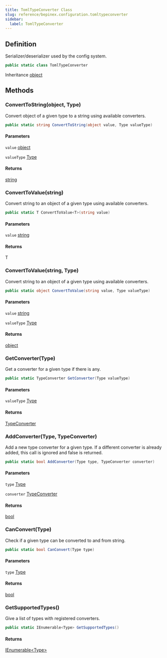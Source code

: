 ```yaml
---
title: TomlTypeConverter Class
slug: reference/bepinex.configuration.tomltypeconverter
sidebar:
  label: TomlTypeConverter
---
```

## Definition

Serializer/deserializer used by the config system.

```csharp title="C#"
public static class TomlTypeConverter
```

Inheritance [object](https://learn.microsoft.com/dotnet/api/system.object/)

## Methods

### ConvertToString(object, Type)

Convert object of a given type to a string using available converters.

```csharp title="C#"
public static string ConvertToString(object value, Type valueType)
```

#### Parameters

`value` [object](https://learn.microsoft.com/dotnet/api/system.object/)  

`valueType` [Type](https://learn.microsoft.com/dotnet/api/system.type/)  

#### Returns

[string](https://learn.microsoft.com/dotnet/api/system.string/)

### ConvertToValue<T>(string)

Convert string to an object of a given type using available converters.

```csharp title="C#"
public static T ConvertToValue<T>(string value)
```

#### Parameters

`value` [string](https://learn.microsoft.com/dotnet/api/system.string/)  

#### Returns

T

### ConvertToValue(string, Type)

Convert string to an object of a given type using available converters.

```csharp title="C#"
public static object ConvertToValue(string value, Type valueType)
```

#### Parameters

`value` [string](https://learn.microsoft.com/dotnet/api/system.string/)  

`valueType` [Type](https://learn.microsoft.com/dotnet/api/system.type/)  

#### Returns

[object](https://learn.microsoft.com/dotnet/api/system.object/)

### GetConverter(Type)

Get a converter for a given type if there is any.

```csharp title="C#"
public static TypeConverter GetConverter(Type valueType)
```

#### Parameters

`valueType` [Type](https://learn.microsoft.com/dotnet/api/system.type/)  

#### Returns

[TypeConverter](../bepinex.configuration.typeconverter/)

### AddConverter(Type, TypeConverter)

Add a new type converter for a given type. If a different converter is already added, this call is ignored and false is returned.

```csharp title="C#"
public static bool AddConverter(Type type, TypeConverter converter)
```

#### Parameters

`type` [Type](https://learn.microsoft.com/dotnet/api/system.type/)  

`converter` [TypeConverter](../bepinex.configuration.typeconverter/)  

#### Returns

[bool](https://learn.microsoft.com/dotnet/api/system.boolean/)

### CanConvert(Type)

Check if a given type can be converted to and from string.

```csharp title="C#"
public static bool CanConvert(Type type)
```

#### Parameters

`type` [Type](https://learn.microsoft.com/dotnet/api/system.type/)  

#### Returns

[bool](https://learn.microsoft.com/dotnet/api/system.boolean/)

### GetSupportedTypes()

Give a list of types with registered converters.

```csharp title="C#"
public static IEnumerable<Type> GetSupportedTypes()
```

#### Returns

[IEnumerable\<Type\>](https://learn.microsoft.com/dotnet/api/system.collections.generic.ienumerable-1/)